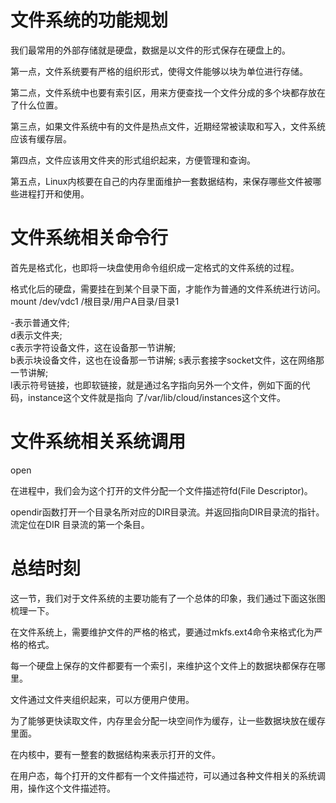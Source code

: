 # 文件系统的功能规划
我们最常用的外部存储就是硬盘，数据是以文件的形式保存在硬盘上的。

第一点，文件系统要有严格的组织形式，使得文件能够以块为单位进行存储。

第二点，文件系统中也要有索引区，用来方便查找一个文件分成的多个块都存放在了什么位置。

第三点，如果文件系统中有的文件是热点文件，近期经常被读取和写入，文件系统应该有缓存层。

第四点，文件应该用文件夹的形式组织起来，方便管理和查询。

第五点，Linux内核要在自己的内存里面维护一套数据结构，来保存哪些文件被哪些进程打开和使用。


# 文件系统相关命令行

首先是格式化，也即将一块盘使用命令组织成一定格式的文件系统的过程。

格式化后的硬盘，需要挂在到某个目录下面，才能作为普通的文件系统进行访问。  
mount /dev/vdc1 /根目录/用户A目录/目录1

-表示普通文件;  
d表示文件夹;  
c表示字符设备文件，这在设备那一节讲解;  
b表示块设备文件，这也在设备那一节讲解; s表示套接字socket文件，这在网络那一节讲解;  
l表示符号链接，也即软链接，就是通过名字指向另外一个文件，例如下面的代码，instance这个文件就是指向 了/var/lib/cloud/instances这个文件。  

# 文件系统相关系统调用

open

在进程中，我们会为这个打开的文件分配一个文件描述符fd(File Descriptor)。


opendir函数打开一个目录名所对应的DIR目录流。并返回指向DIR目录流的指针。流定位在DIR 目录流的第一个条目。


# 总结时刻
这一节，我们对于文件系统的主要功能有了一个总体的印象，我们通过下面这张图梳理一下。 

在文件系统上，需要维护文件的严格的格式，要通过mkfs.ext4命令来格式化为严格的格式。 

每一个硬盘上保存的文件都要有一个索引，来维护这个文件上的数据块都保存在哪里。 

文件通过文件夹组织起来，可以方便用户使用。 

为了能够更快读取文件，内存里会分配一块空间作为缓存，让一些数据块放在缓存里面。
 
在内核中，要有一整套的数据结构来表示打开的文件。 
 
在用户态，每个打开的文件都有一个文件描述符，可以通过各种文件相关的系统调用，操作这个文件描述符。